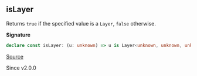 ## isLayer

Returns `true` if the specified value is a `Layer`, `false` otherwise.

**Signature**

```ts
declare const isLayer: (u: unknown) => u is Layer<unknown, unknown, unknown>
```

[Source](https://github.com/Effect-TS/effect/tree/main/packages/effect/src/Layer.ts#L142)

Since v2.0.0